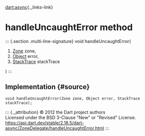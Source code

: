 [dart:async](../../dart-async/dart-async-library){._links-link}

handleUncaughtError method
==========================

::: {.section .multi-line-signature}
void handleUncaughtError(

1.  [Zone](../zone-class) zone,
2.  [Object](../../dart-core/object-class) error,
3.  [StackTrace](../../dart-core/stacktrace-class) stackTrace

)
:::

Implementation {#source}
--------------

``` {.language-dart data-language="dart"}
void handleUncaughtError(Zone zone, Object error, StackTrace stackTrace);
```

::: {._attribution}
© 2012 the Dart project authors\
Licensed under the BSD 3-Clause \"New\" or \"Revised\" License.\
<https://api.dart.dev/stable/2.18.5/dart-async/ZoneDelegate/handleUncaughtError.html>
:::
